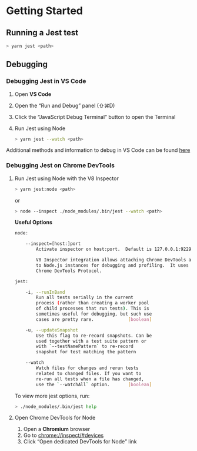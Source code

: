 # Getting Started

## Running a Jest test

```bash
> yarn jest <path>
```

## Debugging

### Debugging Jest in VS Code

1. Open **VS Code**
2. Open the “Run and Debug” panel (⇧⌘D)
3. Click the “JavaScript Debug Terminal” button to open the Terminal
4. Run Jest using Node

    ```bash
    > yarn jest --watch <path>
    ```

Additional methods and information to debug in VS Code can be found [here](https://jestjs.io/docs/troubleshooting#debugging-in-vs-code)

### Debugging Jest on Chrome DevTools

1. Run Jest using Node with the V8 Inspector

    ```bash
    > yarn jest:node <path>
    ```

    or

    ```bash
    > node --inspect ./node_modules/.bin/jest --watch <path>
    ```

    **Useful Options**

    ```bash
    node:

    	--inspect=[host:]port
            Activate inspector on host:port.  Default is 127.0.0.1:9229.

            V8 Inspector integration allows attaching Chrome DevTools and IDEs
    		to Node.js instances for debugging and profiling.  It uses the
    		Chrome DevTools Protocol.

    jest:

    	-i, --runInBand
            Run all tests serially in the current
            process (rather than creating a worker pool
            of child processes that run tests). This is
            sometimes useful for debugging, but such use
            cases are pretty rare.             [boolean]

        -u, --updateSnapshot
            Use this flag to re-record snapshots. Can be
            used together with a test suite pattern or
            with `--testNamePattern` to re-record
            snapshot for test matching the pattern

    	--watch
            Watch files for changes and rerun tests
            related to changed files. If you want to
            re-run all tests when a file has changed,
            use the `--watchAll` option.       [boolean]
    ```

    To view more jest options, run:
    ```bash
    > ./node_modules/.bin/jest help
    ```

1. Open Chrome DevTools for Node
    1. Open a **Chromium** browser
    2. Go to [chrome://inspect/#devices](chrome://inspect/#devices)
    3. Click “Open dedicated DevTools for Node” link
